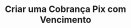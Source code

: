 ---
title: Criar uma Cobrança Pix com Vencimento
api:
  file: Duedate.json
  operationId: post_v1-bacen-order-due-date
hidden: false
---